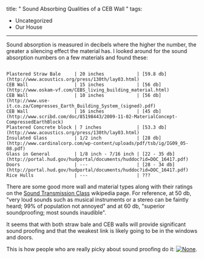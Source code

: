 title: " Sound Absorbing Qualities of a CEB Wall "
tags:
- Uncategorized
- Our House
---


Sound absorption is measured in decibels where the higher the number, the greater a silencing effect the material has. I looked around for the sound absorption numbers on a few materials and found these:

```

Plastered Straw Bale     | 20 inches            | [59.8 db](http://www.acoustics.org/press/130th/lay03.html)
CEB Wall                 | 15 inches            | [56 db](http://www.oskam-vf.com/CEBS_living_building_material.html)
CEB Wall                 | 10 inches            | [56 db](http://www.use-it.co.za/Compresses_Earth_Building_System_(signed).pdf)
CEB Wall                 | 16 inches            | [45 db](http://www.scribd.com/doc/85198443/2009-11-02-MaterialConcept-CompressedEarthBlock)
Plastered Concrete block | 7 inches             | [53.3 db](http://www.acoustics.org/press/130th/lay03.html)
Insulated Glass          | 1/2 inch             | [28 db](http://www.cardinalcorp.com/wp-content/uploads/pdf/tsb/ig/IG09_05-08.pdf)
Glass in General         | 1/8 inch - 7/16 inch | [22 - 35 db](http://portal.hud.gov/hudportal/documents/huddoc?id=DOC_16417.pdf)
Doors                    | ---                  | [28 - 34 db](http://portal.hud.gov/hudportal/documents/huddoc?id=DOC_16417.pdf)
Rice Hulls               | ---                  | ???
```
There are some good more wall and material types along with their ratings on the [Sound Transmission Class](http://en.wikipedia.org/wiki/Sound_transmission_class) wikipedia page.  For reference, at 50 db, "very loud sounds such as musical instruments or a stereo can be faintly heard; 99% of population not annoyed" and at 60 db, "superior soundproofing; most sounds inaudible".

It seems that with both straw bale and CEB walls will provide significant sound proofing and that the weakest link is likely going to be in the windows and doors.

This is how people who are really picky about sound proofing do it: [![None](/images/rf_anechoic_chamber.jpg)](http://en.wikipedia.org/wiki/Anechoic_chamber).


